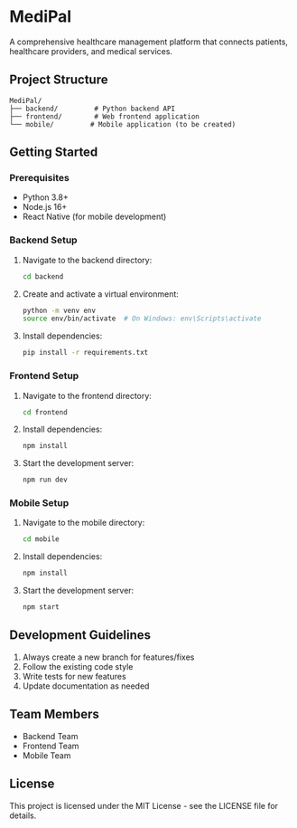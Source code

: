 # MediPal

A comprehensive healthcare management platform that connects patients, healthcare providers, and medical services.

## Project Structure

```
MediPal/
├── backend/         # Python backend API
├── frontend/        # Web frontend application
└── mobile/         # Mobile application (to be created)
```

## Getting Started

### Prerequisites
- Python 3.8+
- Node.js 16+
- React Native (for mobile development)

### Backend Setup
1. Navigate to the backend directory:
   ```bash
   cd backend
   ```
2. Create and activate a virtual environment:
   ```bash
   python -m venv env
   source env/bin/activate  # On Windows: env\Scripts\activate
   ```
3. Install dependencies:
   ```bash
   pip install -r requirements.txt
   ```

### Frontend Setup
1. Navigate to the frontend directory:
   ```bash
   cd frontend
   ```
2. Install dependencies:
   ```bash
   npm install
   ```
3. Start the development server:
   ```bash
   npm run dev
   ```

### Mobile Setup
1. Navigate to the mobile directory:
   ```bash
   cd mobile
   ```
2. Install dependencies:
   ```bash
   npm install
   ```
3. Start the development server:
   ```bash
   npm start
   ```

## Development Guidelines

1. Always create a new branch for features/fixes
2. Follow the existing code style
3. Write tests for new features
4. Update documentation as needed

## Team Members

- Backend Team
- Frontend Team
- Mobile Team

## License

This project is licensed under the MIT License - see the LICENSE file for details. 